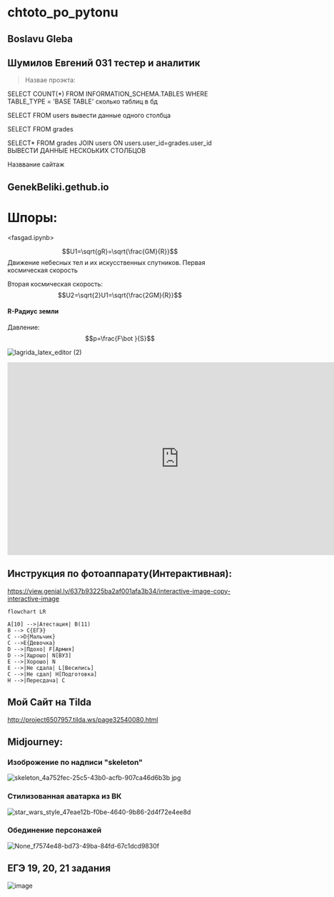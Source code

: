 # chtoto_po_pytonu
## Boslavu Gleba
## Шумилов Евгений 031 тестер и аналитик
> Назвае проэкта:
> 


SELECT  COUNT(*) FROM INFORMATION_SCHEMA.TABLES WHERE TABLE_TYPE = 'BASE TABLE' сколько таблиц в бд


SELECT FROM users вывести данные одного столбца


SELECT FROM grades


SELECT* FROM grades JOIN users ON users.user_id=grades.user_id ВЫВЕСТИ ДАННЫЕ НЕСКОЬКИХ СТОЛБЦОВ


Назввание сайтаж
## GenekBeliki.gethub.io

# Шпоры:
<fasgad.ipynb>


$$U1=\sqrt{gR}=\sqrt{\frac{GM}{R}}$$
Движение небесных тел и их искусственных спутников. Первая 
космическая скорость


Вторая космическая скорость:
$$U2=\sqrt{2}U1=\sqrt{\frac{2GM}{R}}$$

#### R-Радиус земли

Давление:
$$p=\frac{F\bot }{S}$$


![lagrida_latex_editor (2)](https://user-images.githubusercontent.com/114376670/200227179-5851069c-ccf5-4f30-80f9-cae60c20adad.png)


<iframe width="768" height="432" src="https://miro.com/app/live-embed/uXjVPB3RDH8=/?moveToViewport=-540,-367,1497,771&embedId=820559811757" frameborder="0" scrolling="no" allowfullscreen></iframe>



## Инструкция по фотоаппарату(Интерактивная):


https://view.genial.ly/637b93225ba2af001afa3b34/interactive-image-copy-interactive-image



```mermaid
flowchart LR

A[10] -->|Атестация| B(11)
B --> C{ЕГЭ}
C -->D{Мальчик}
C -->E{Девочка}
D -->|Пдохо| F[Армия]
D -->|Хщрошо| N[ВУЗ]
E -->|Хорошо| N
E -->|Не сдала| L[Весились]
C -->|Не сдал| H[Подготовка]
H -->|Пересдача| C
```


## Мой Сайт на Tilda
http://project6507957.tilda.ws/page32540080.html

## Midjourney:
### Изоброжение по надписи "skeleton"

![skeleton_4a752fec-25c5-43b0-acfb-907ca46d6b3b jpg](https://user-images.githubusercontent.com/114376670/207093575-d0160359-ec47-444b-910a-c164b581e126.jpeg)

### Стилизованная аватарка из ВК 

![star_wars_style_47eae12b-f0be-4640-9b86-2d4f72e4ee8d](https://user-images.githubusercontent.com/114376670/207102543-561b694a-82ac-4ea4-8005-cda7da6e4343.jpeg)

### Обединение персонажей

![None_f7574e48-bd73-49ba-84fd-67c1dcd9830f](https://user-images.githubusercontent.com/114376670/207107977-96033181-4cd6-47c1-aab1-12cd211c2377.jpeg)

## ЕГЭ 19, 20, 21 задания
![image](https://user-images.githubusercontent.com/114376670/208345035-5aedf082-1f2b-470c-ad1e-1229053c62f7.png)

